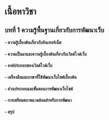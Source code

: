 # เนื้อหาวิชา
## บทที่ 1 ความรู้พื้นฐานเกี่ยวกับการพัฒนาเว็บ
#### - ความรู้เบื้องต้นเกี่ยวกับอินเทอร์เน็ต	
#### - ความเป็นมาและความรู้เบื้องต้นเกี่ยวกับเวิลด์ไวด์เว็บ	
#### - องค์ประกอบของเวิลด์ไวด์เว็บ	
#### - เครื่องมือและภาษาที่ใช้พัฒนาเว็บไซต์เบื้องต้น
#### - ส่วนประกอบและขั้นตอนการพัฒนาเว็บไซต์
#### - การเตรียมสภาพแวดล้อมสำหรับการพัฒนา
#### - สรุป